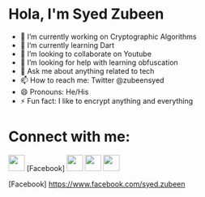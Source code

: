 # Hola, I'm Syed Zubeen

- 🔭 I’m currently working on Cryptographic Algorithms
- 🌱 I’m currently learning Dart
- 👯 I’m looking to collaborate on Youtube
- 🤔 I’m looking for help with learning obfuscation
- 💬 Ask me about anything related to tech
- 📫 How to reach me: Twitter @zubeensyed
- 😄 Pronouns: He/His
- ⚡ Fun fact: I like to encrypt anything and everything 


# Connect with me:
<img height="32" width="32" src="https://cdn.jsdelivr.net/npm/simple-icons@v3/icons/facebook.svg" /> [Facebook] <img height="32" width="32" src="https://cdn.jsdelivr.net/npm/simple-icons@v3/icons/linkedin.svg" /> <img height="32" width="32" src="https://cdn.jsdelivr.net/npm/simple-icons@v3/icons/gmail.svg" /> <img height="32" width="32" src="https://cdn.jsdelivr.net/npm/simple-icons@v3/icons/twitter.svg" />




[Facebook] https://www.facebook.com/syed.zubeen
